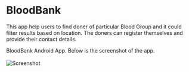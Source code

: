 # BloodBank
This app help users to find doner of particular Blood Group and it could filter results based on location. The doners can register themselves and provide their contact details.<br>

BloodBank Android App. Below is the screenshot of the app.<br><br>
![Screenshot](http://telegra.ph/file/22e2a0db3c774ce1dcc1a.jpg)

